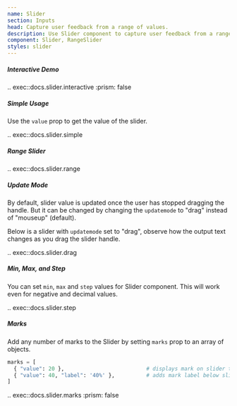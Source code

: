 ```yaml
---
name: Slider
section: Inputs
head: Capture user feedback from a range of values.
description: Use Slider component to capture user feedback from a range of values.
component: Slider, RangeSlider
styles: slider
---
```


##### Interactive Demo

.. exec::docs.slider.interactive
    :prism: false

##### Simple Usage

Use the `value` prop to get the value of the slider.

.. exec::docs.slider.simple

##### Range Slider

.. exec::docs.slider.range

##### Update Mode

By default, slider value is updated once the user has stopped dragging the handle. But it can be changed by changing
the `updatemode` to "drag" instead of "mouseup" (default).

Below is a slider with `updatemode` set to "drag", observe how the output text changes as you drag the slider handle.

.. exec::docs.slider.drag

##### Min, Max, and Step

You can set `min`, `max` and `step` values for Slider component. This will work even for negative and decimal values.

.. exec::docs.slider.step

##### Marks

Add any number of marks to the Slider by setting `marks` prop to an array of objects.

```python
marks = [
  { "value": 20 },                          # displays mark on slider track
  { "value": 40, "label": '40%' },          # adds mark label below slider track
]
```

.. exec::docs.slider.marks
    :prism: false
